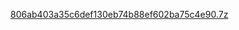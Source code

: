 [806ab403a35c6def130eb74b88ef602ba75c4e90.7z](https://tokyowesterns.github.io/afgtf2017/806ab403a35c6def130eb74b88ef602ba75c4e90.7z-75adbda5a88a765b0a6bc4d61865469dd540240268d955683d2e759a6c07023e)
